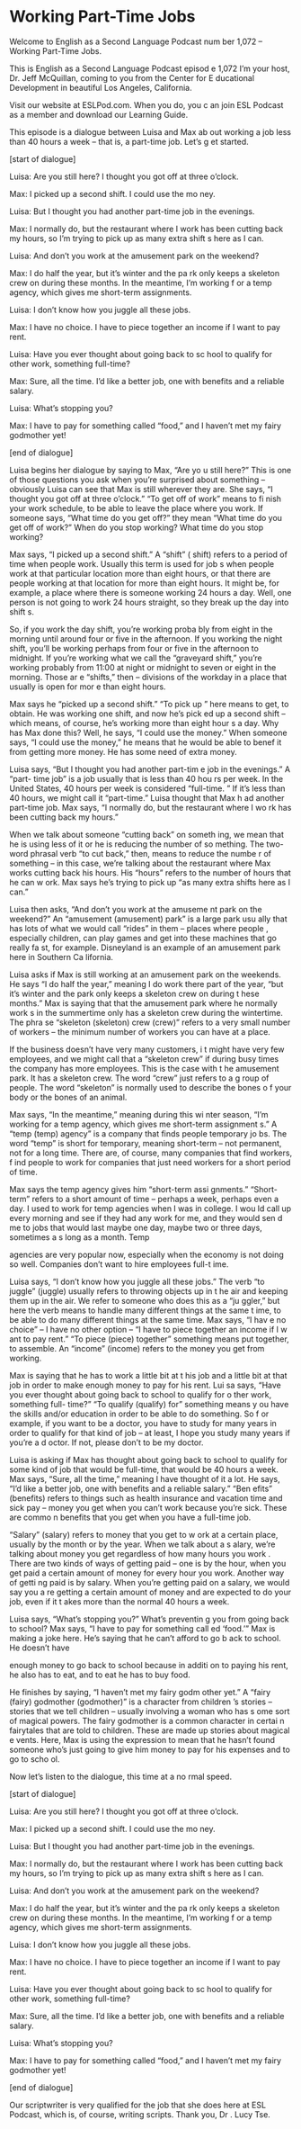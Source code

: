 # Working Part-Time Jobs

Welcome to English as a Second Language Podcast num ber 1,072 – Working Part-Time Jobs.

This is English as a Second Language Podcast episod e 1,072 I’m your host, Dr. Jeff McQuillan, coming to you from the Center for E ducational Development in beautiful Los Angeles, California.

Visit our website at ESLPod.com. When you do, you c an join ESL Podcast as a member and download our Learning Guide.

This episode is a dialogue between Luisa and Max ab out working a job less than 40 hours a week – that is, a part-time job. Let’s g et started.

[start of dialogue]

Luisa: Are you still here? I thought you got off at  three o’clock.

Max: I picked up a second shift. I could use the mo ney.

Luisa: But I thought you had another part-time job in the evenings.

Max: I normally do, but the restaurant where I work  has been cutting back my hours, so I’m trying to pick up as many extra shift s here as I can.

Luisa: And don’t you work at the amusement park on the weekend?

Max: I do half the year, but it’s winter and the pa rk only keeps a skeleton crew on during these months. In the meantime, I’m working f or a temp agency, which gives me short-term assignments.

Luisa: I don’t know how you juggle all these jobs.

Max: I have no choice. I have to piece together an income if I want to pay rent.

Luisa: Have you ever thought about going back to sc hool to qualify for other work, something full-time?

Max: Sure, all the time. I’d like a better job, one  with benefits and a reliable salary.

Luisa: What’s stopping you?

Max: I have to pay for something called “food,” and  I haven’t met my fairy godmother yet!

[end of dialogue]

Luisa begins her dialogue by saying to Max, “Are yo u still here?” This is one of those questions you ask when you’re surprised about  something – obviously Luisa can see that Max is still wherever they are. She says, “I thought you got off at three o’clock.” “To get off of work” means to fi nish your work schedule, to be able to leave the place where you work. If someone says, “What time do you get off?” they mean “What time do you get off of work?”  When do you stop working? What time do you stop working?

Max says, “I picked up a second shift.” A “shift” ( shift) refers to a period of time when people work. Usually this term is used for job s when people work at that particular location more than eight hours, or that there are people working at that location for more than eight hours. It might be, for example, a place where there is someone working 24 hours a day. Well, one person  is not going to work 24 hours straight, so they break up the day into shift s.

So, if you work the day shift, you’re working proba bly from eight in the morning until around four or five in the afternoon. If you working the night shift, you’ll be working perhaps from four or five in the afternoon to midnight. If you’re working what we call the “graveyard shift,” you’re working probably from 11:00 at night or midnight to seven or eight in the morning. Those ar e “shifts,” then – divisions of the workday in a place that usually is open for mor e than eight hours.

Max says he “picked up a second shift.” “To pick up ” here means to get, to obtain. He was working one shift, and now he’s pick ed up a second shift – which means, of course, he’s working more than eight hour s a day. Why has Max done this? Well, he says, “I could use the money.” When someone says, “I could use the money,” he means that he would be able to benef it from getting more money. He has some need of extra money.

Luisa says, “But I thought you had another part-tim e job in the evenings.” A “part- time job” is a job usually that is less than 40 hou rs per week. In the United States, 40 hours per week is considered “full-time. ” If it’s less than 40 hours, we might call it “part-time.” Luisa thought that Max h ad another part-time job. Max says, “I normally do, but the restaurant where I wo rk has been cutting back my hours.”

 When we talk about someone “cutting back” on someth ing, we mean that he is using less of it or he is reducing the number of so mething. The two-word phrasal verb “to cut back,” then, means to reduce the numbe r of something – in this case, we’re talking about the restaurant where Max works cutting back his hours. His “hours” refers to the number of hours that he can w ork. Max says he’s trying to pick up “as many extra shifts here as I can.”

Luisa then asks, “And don’t you work at the amuseme nt park on the weekend?” An “amusement (amusement) park” is a large park usu ally that has lots of what we would call “rides” in them – places where people , especially children, can play games and get into these machines that go really fa st, for example. Disneyland is an example of an amusement park here in Southern Ca lifornia.

Luisa asks if Max is still working at an amusement park on the weekends. He says “I do half the year,” meaning I do work there part of the year, “but it’s winter and the park only keeps a skeleton crew on during t hese months.” Max is saying that that the amusement park where he normally work s in the summertime only has a skeleton crew during the wintertime. The phra se “skeleton (skeleton) crew (crew)” refers to a very small number of workers – the minimum number of workers you can have at a place.

If the business doesn’t have very many customers, i t might have very few employees, and we might call that a “skeleton crew”  if during busy times the company has more employees. This is the case with t he amusement park. It has a skeleton crew. The word “crew” just refers to a g roup of people. The word “skeleton” is normally used to describe the bones o f your body or the bones of an animal.

Max says, “In the meantime,” meaning during this wi nter season, “I’m working for a temp agency, which gives me short-term assignment s.” A “temp (temp) agency” is a company that finds people temporary jo bs. The word “temp” is short for temporary, meaning short-term – not permanent, not for a long time. There are, of course, many companies that find workers, f ind people to work for companies that just need workers for a short period  of time.

Max says the temp agency gives him “short-term assi gnments.” “Short-term” refers to a short amount of time – perhaps a week, perhaps even a day. I used to work for temp agencies when I was in college. I wou ld call up every morning and see if they had any work for me, and they would sen d me to jobs that would last maybe one day, maybe two or three days, sometimes a s long as a month. Temp

agencies are very popular now, especially when the economy is not doing so well. Companies don’t want to hire employees full-t ime.

Luisa says, “I don’t know how you juggle all these jobs.” The verb “to juggle” (juggle) usually refers to throwing objects up in t he air and keeping them up in the air. We refer to someone who does this as a “ju ggler,” but here the verb means to handle many different things at the same t ime, to be able to do many different things at the same time. Max says, “I hav e no choice” – I have no other option – “I have to piece together an income if I w ant to pay rent.” “To piece (piece) together” something means put together, to assemble. An “income” (income) refers to the money you get from working.

Max is saying that he has to work a little bit at t his job and a little bit at that job in order to make enough money to pay for his rent. Lui sa says, “Have you ever thought about going back to school to qualify for o ther work, something full- time?” “To qualify (qualify) for” something means y ou have the skills and/or education in order to be able to do something. So f or example, if you want to be a doctor, you have to study for many years in order  to qualify for that kind of job – at least, I hope you study many years if you’re a d octor. If not, please don’t to be my doctor.

Luisa is asking if Max has thought about going back  to school to qualify for some kind of job that would be full-time, that would be 40 hours a week. Max says, “Sure, all the time,” meaning I have thought of it a lot. He says, “I’d like a better job, one with benefits and a reliable salary.” “Ben efits” (benefits) refers to things such as health insurance and vacation time and sick  pay – money you get when you can’t work because you’re sick. These are commo n benefits that you get when you have a full-time job.

“Salary” (salary) refers to money that you get to w ork at a certain place, usually by the month or by the year. When we talk about a s alary, we’re talking about money you get regardless of how many hours you work . There are two kinds of ways of getting paid – one is by the hour, when you  get paid a certain amount of money for every hour you work. Another way of getti ng paid is by salary. When you’re getting paid on a salary, we would say you a re getting a certain amount of money and are expected to do your job, even if it t akes more than the normal 40 hours a week.

Luisa says, “What’s stopping you?” What’s preventin g you from going back to school? Max says, “I have to pay for something call ed ‘food.’” Max is making a joke here. He’s saying that he can’t afford to go b ack to school. He doesn’t have

enough money to go back to school because in additi on to paying his rent, he also has to eat, and to eat he has to buy food.

He finishes by saying, “I haven’t met my fairy godm other yet.” A “fairy (fairy) godmother (godmother)” is a character from children ’s stories – stories that we tell children – usually involving a woman who has s ome sort of magical powers. The fairy godmother is a common character in certai n fairytales that are told to children. These are made up stories about magical e vents. Here, Max is using the expression to mean that he hasn’t found someone  who’s just going to give him money to pay for his expenses and to go to scho ol.

Now let’s listen to the dialogue, this time at a no rmal speed.

[start of dialogue]

Luisa: Are you still here? I thought you got off at  three o’clock.

Max: I picked up a second shift. I could use the mo ney.

Luisa: But I thought you had another part-time job in the evenings.

Max: I normally do, but the restaurant where I work  has been cutting back my hours, so I’m trying to pick up as many extra shift s here as I can.

Luisa: And don’t you work at the amusement park on the weekend?

Max: I do half the year, but it’s winter and the pa rk only keeps a skeleton crew on during these months. In the meantime, I’m working f or a temp agency, which gives me short-term assignments.

Luisa: I don’t know how you juggle all these jobs.

Max: I have no choice. I have to piece together an income if I want to pay rent.

Luisa: Have you ever thought about going back to sc hool to qualify for other work, something full-time?

Max: Sure, all the time. I’d like a better job, one  with benefits and a reliable salary.

Luisa: What’s stopping you?

 Max: I have to pay for something called “food,” and  I haven’t met my fairy godmother yet!

[end of dialogue]

Our scriptwriter is very qualified for the job that  she does here at ESL Podcast, which is, of course, writing scripts. Thank you, Dr . Lucy Tse.




